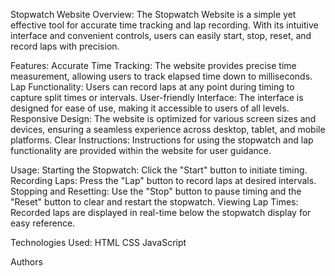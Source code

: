 Stopwatch Website
Overview:
The Stopwatch Website is a simple yet effective tool for accurate time tracking and lap recording. With its intuitive interface and convenient controls, users can easily start, stop, reset, and record laps with precision.

Features:
Accurate Time Tracking: The website provides precise time measurement, allowing users to track elapsed time down to milliseconds.
Lap Functionality: Users can record laps at any point during timing to capture split times or intervals.
User-friendly Interface: The interface is designed for ease of use, making it accessible to users of all levels.
Responsive Design: The website is optimized for various screen sizes and devices, ensuring a seamless experience across desktop, tablet, and mobile platforms.
Clear Instructions: Instructions for using the stopwatch and lap functionality are provided within the website for user guidance.

Usage:
Starting the Stopwatch: Click the "Start" button to initiate timing.
Recording Laps: Press the "Lap" button to record laps at desired intervals.
Stopping and Resetting: Use the "Stop" button to pause timing and the "Reset" button to clear and restart the stopwatch.
Viewing Lap Times: Recorded laps are displayed in real-time below the stopwatch display for easy reference.

Technologies Used:
HTML
CSS
JavaScript

Authors

